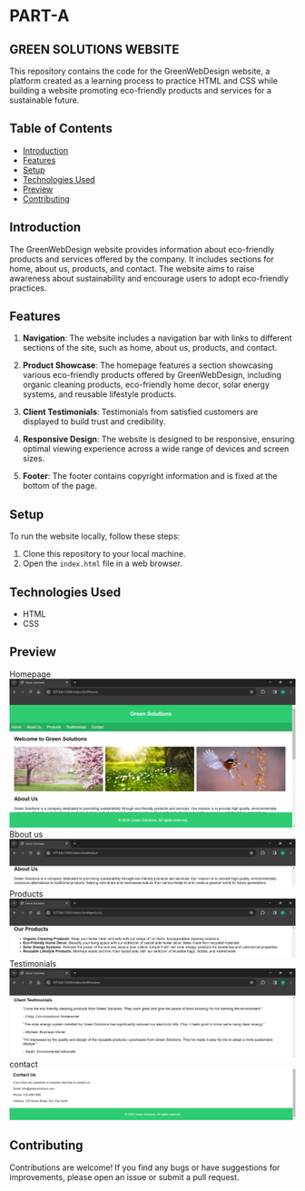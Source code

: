 # PART-A 

## GREEN SOLUTIONS WEBSITE

This repository contains the code for the GreenWebDesign website, a platform created as a learning process to practice HTML and CSS while building a website promoting eco-friendly products and services for a sustainable future.

## Table of Contents
- [Introduction](#introduction)
- [Features](#features)
- [Setup](#setup)
- [Technologies Used](#technologies-used)
- [Preview](#preview)
- [Contributing](#contributing)


## Introduction

The GreenWebDesign website provides information about eco-friendly products and services offered by the company. It includes sections for home, about us, products, and contact. The website aims to raise awareness about sustainability and encourage users to adopt eco-friendly practices.

## Features

1. **Navigation**: The website includes a navigation bar with links to different sections of the site, such as home, about us, products, and contact.

2. **Product Showcase**: The homepage features a section showcasing various eco-friendly products offered by GreenWebDesign, including organic cleaning products, eco-friendly home decor, solar energy systems, and reusable lifestyle products.

3. **Client Testimonials**: Testimonials from satisfied customers are displayed to build trust and credibility.

4. **Responsive Design**: The website is designed to be responsive, ensuring optimal viewing experience across a wide range of devices and screen sizes.

5. **Footer**: The footer contains copyright information and is fixed at the bottom of the page.

## Setup

To run the website locally, follow these steps:

1. Clone this repository to your local machine.
2. Open the `index.html` file in a web browser.

## Technologies Used

- HTML
- CSS

## Preview

Homepage 
![Homepage](https://github.com/mueezbaig/HTML-CSS-ASSIGNMENT-1/blob/main/PART%20A/Snapshots/Home_page.png)
Bbout us
![about us](https://github.com/mueezbaig/HTML-CSS-ASSIGNMENT-1/blob/main/PART%20A/Snapshots/about_us.png)
Products
![Products](https://github.com/mueezbaig/HTML-CSS-ASSIGNMENT-1/blob/main/PART%20A/Snapshots/produts.png)
Testimonials
![Testimonials](https://github.com/mueezbaig/HTML-CSS-ASSIGNMENT-1/blob/main/PART%20A/Snapshots/reviews.png)
contact
![contact](https://github.com/mueezbaig/HTML-CSS-ASSIGNMENT-1/blob/main/PART%20A/Snapshots/contact.png)

## Contributing

Contributions are welcome! If you find any bugs or have suggestions for improvements, please open an issue or submit a pull request.
